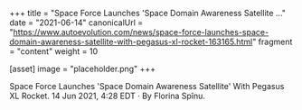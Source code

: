 +++
title = "Space Force Launches 'Space Domain Awareness Satellite ..."
date = "2021-06-14"
canonicalUrl = "https://www.autoevolution.com/news/space-force-launches-space-domain-awareness-satellite-with-pegasus-xl-rocket-163165.html"
fragment = "content"
weight = 10

[asset]
    image = "placeholder.png"
+++

Space Force Launches 'Space Domain Awareness Satellite' With Pegasus XL 
Rocket. 14 Jun 2021, 4:28 EDT · By Florina Spînu.
